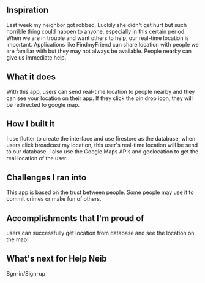## Inspiration
Last week my neighbor got robbed. Luckily she didn't get hurt but such horrible thing could happen to anyone, especially in this certain period. When we are in trouble and want others to help, our real-time location is important. Applications like FindmyFriend can share location with people we are familiar with but they may not always be available. People nearby can give us immediate help.

## What it does
With this app, users can send real-time location to people nearby and they can see your location on their app. If they click the pin drop icon, they will be redirected to google map.

## How I built it
I use flutter to create the interface and use firestore as the database, when users click broadcast my location, this user's real-time location will be send to our database. I also use the Google Maps APIs and geolocation to get the real location of the user.

## Challenges I ran into
This app is based on the trust between people. Some people may use it to commit crimes or make fun of others.

## Accomplishments that I'm proud of
users can successfully get location from database and see the location on the map!

## What's next for Help Neib
Sgn-in/Sign-up
